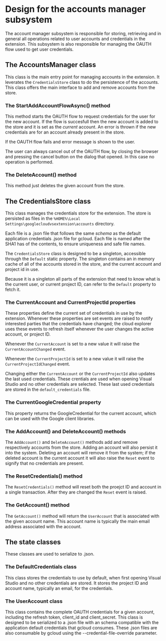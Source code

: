 # Design for the accounts manager subsystem
The account manager subsystem is responsible for storing, retrieving and in general all operations related to user accounts and credentials in the extension. This subsystem is also responsible for managing the OAUTH flow used to get user credentials.

## The AccountsManager class
This class is the main entry point for managing accounts in the extension. It leverates the `CredentialsStore` class to do the persistence of the accounts. This class offers the main interface to add and remove accounts from the store.

### The StartAddAccountFlowAsync() method
This method starts the OAUTH flow to request credentials for the user for the new account. If the flow is succesfull then the new account is added to the store and it is set as the _current_ account. An error is thrown if the new credentials are for an account already present in the store.

If the OAUTH flow fails and error message is shown to the user.

The user can always cancel out of the OAUTH flow, by closing the browser and pressing the cancel button on the dialog that opened. In this case no operation is performed.

### The DeleteAccount() method
This method just deletes the given account from the store.

## The CredentialsStore class
This class manages the credentials store for the extension. The store is persisted as files in the `%HOME%\Local Settings\googlecloudvsextension\accounts` directory.

Each file is a .json file that follows the same _schema_ as the default application credentials .json file for gcloud. Each file is named after the SHA1 has of the contents, to ensure uniqueness and safe file names.

The `CredentialsStore` class is designed to be a singleton, accessible through the `Default` static property. The singleton contains an in memory cache of all of the accounts stored in the store, and the current account and project id in use.

Because it is a singleton all parts of the extension that need to know what is the current user, or current project ID, can refer to the `Default` property to fetch it.

### The CurrentAccount and CurrentProjectId properties
These properties define the current set of credentials in use by the extension. Whenever these properties are set events are raised to notify interested parties that the credentials have changed; the cloud explorer uses these events to refresh itself whenever the user changes the active account, or project ID.

Whenever the `CurrentAccount` is set to a new value it will raise the `CurrentAccountChanged` event.

Whenever the `CurrentProjectId` is set to a new value it will raise the `CurrentProjectIdChanged` event.

Changing either the `CurrentAccount` or the `CurrentProjectId` also updates the last used credentials. These crentials are used when opening Visual Studio and no other credentials are selected. These last used credentials are stored in the `default_credentials` file.

### The CurrentGoogleCredential property
This property returns the GoogleCredential for the current account, which can be used with the Google client libraries.

### The AddAccount() and DeleteAccount() methods
The `AddAccount()` and `DeleteAccount()` methods add and remove respectively accounts from the store. Adding an account will also persist it into the system. Deleting an account will remove it from the system; if the deleted account is the current account it will also raise the `Reset` event to signify that no credentials are present.

### The ResetCredentials() method
The `ResetCredentials()` method will reset both the proejct ID and account in a single transaction. After they are changed the `Reset` event is raised.

### The GetAccount() method
The `GetAccount()` method will return the `UserAccount` that is associated with the given account name. This account name is typically the main email address associated with the account.

## The state classes
These classes are used to serialize to .json.

### The DefaultCredentials class
This class stores the credentials to use by default, when first opening Visual Studio and no other credentials are stored. It stores the project ID and account name, typically an email, for the credentials.

### The UserAccount class
This class contains the complete OAUTH credentials for a given account, including the refresh token, client_id and client_secret. This class is designed to be serialized to a .json file with an schema compatible with the application default credentials that gcloud consumes. These .json files are also consumable by gcloud using the --credential-file-override parameter.
